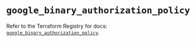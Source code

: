 # `google_binary_authorization_policy`

Refer to the Terraform Registry for docs: [`google_binary_authorization_policy`](https://registry.terraform.io/providers/hashicorp/google-beta/6.24.0/docs/resources/google_binary_authorization_policy).
